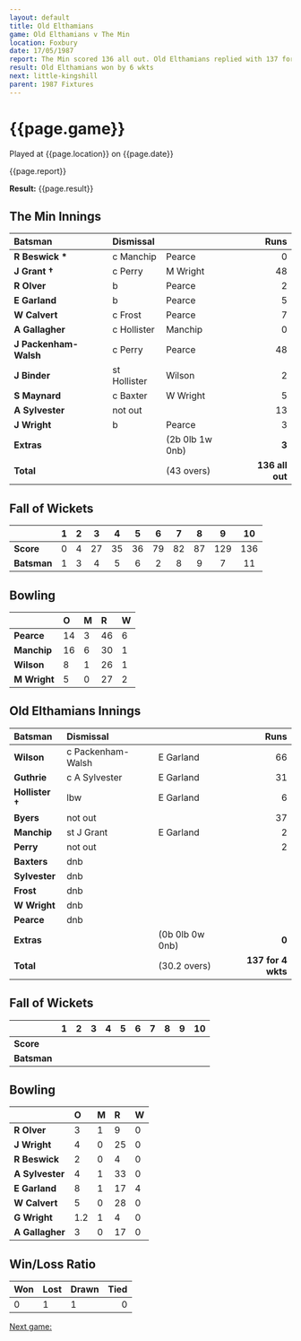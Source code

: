 ```yaml
---
layout: default
title: Old Elthamians
game: Old Elthamians v The Min
location: Foxbury
date: 17/05/1987
report: The Min scored 136 all out. Old Elthamians replied with 137 for 4 wkts
result: Old Elthamians won by 6 wkts
next: little-kingshill
parent: 1987 Fixtures
---
```


# {{page.game}}

Played at {{page.location}} on {{page.date}}

{{page.report}}

**Result:** {{page.result}}

## The Min Innings

| Batsman | Dismissal |  | Runs |
|:---|:---|---|---:|
| **R Beswick &#42;** | c Manchip | Pearce | 0 | 
| **J Grant &#8224;** | c Perry | M Wright | 48 | 
| **R Olver** | b | Pearce | 2 | 
| **E Garland** | b | Pearce | 5 | 
| **W Calvert** | c Frost  | Pearce | 7 | 
| **A Gallagher** | c Hollister | Manchip | 0 | 
| **J Packenham-Walsh** | c Perry | Pearce | 48 | 
| **J Binder** | st Hollister | Wilson | 2 | 
| **S Maynard** | c Baxter | W Wright | 5 | 
| **A Sylvester** | not out |  | 13 |
| **J Wright** | b | Pearce | 3 | 
| **Extras** | | (2b 0lb 1w 0nb) | **3** | 
| **Total** | | (43 overs) | ****136 all out**** | 

## Fall of Wickets

| | 1 | 2 | 3 | 4 | 5 | 6 | 7 | 8 | 9 | 10 |
|---|:---:|:---:|:---:|:---:|:---:|:---:|:---:|:---:|:---:|:---:|
| **Score** | 0 | 4 | 27 | 35 | 36 | 79 | 82 | 87 | 129 | 136 | 
| **Batsman** | 1 | 3 | 4 | 5 | 6 | 2 | 8 | 9 | 7 | 11 | 

## Bowling

| | O | M | R | W |
|---|:---|:---|:---|:---|
| **Pearce** | 14 | 3 | 46 | 6 | 
| **Manchip** | 16 | 6 | 30 | 1 | 
| **Wilson** | 8 | 1 | 26 | 1 | 
| **M Wright** | 5 | 0 | 27 | 2 | 

## Old Elthamians Innings

| Batsman | Dismissal |  | Runs |
|:---|:---|---|---:|
| **Wilson** | c Packenham-Walsh | E Garland | 66 | 
| **Guthrie** | c A Sylvester | E Garland | 31 | 
| **Hollister &#8224;** | lbw | E Garland | 6 | 
| **Byers** | not out |  | 37 | 
| **Manchip** | st J Grant | E Garland | 2 | 
| **Perry** | not out |  | 2 |
| **Baxters** | dnb |  |  | 
| **Sylvester** | dnb |  |  |
| **Frost** | dnb |  |  | 
| **W Wright** | dnb |  |  | 
| **Pearce** | dnb |  |  | 
| **Extras** | | (0b 0lb 0w 0nb) | **0** | 
| **Total** | | (30.2 overs) | ****137 for 4 wkts**** | 

## Fall of Wickets

| | 1 | 2 | 3 | 4 | 5 | 6 | 7 | 8 | 9 | 10 |
|---|:---:|:---:|:---:|:---:|:---:|:---:|:---:|:---:|:---:|:---:|
| **Score** |  |  |  |  |  |  |  |  |  |  |
| **Batsman** |  |  |  |  |  |  |  |  |  |  |

## Bowling

| | O | M | R | W |
|---|:---|:---|:---|:---|
| **R Olver** | 3 | 1 | 9 | 0 | 
| **J Wright** | 4 | 0 | 25 | 0 | 
| **R Beswick** | 2 | 0 | 4 | 0 | 
| **A Sylvester** | 4 | 1 | 33 | 0 | 
| **E Garland** | 8 | 1 | 17 | 4 |
| **W Calvert** | 5 | 0 | 28 | 0 |
| **G Wright** | 1.2 | 1 | 4 | 0 |
| **A Gallagher** | 3 | 0 | 17 | 0 |

## Win/Loss Ratio

| Won | Lost | Drawn | Tied |
|:---|:---|:---|---:|
| 0 | 1 | 1 | 0 |

[Next game:]({{page.next}})